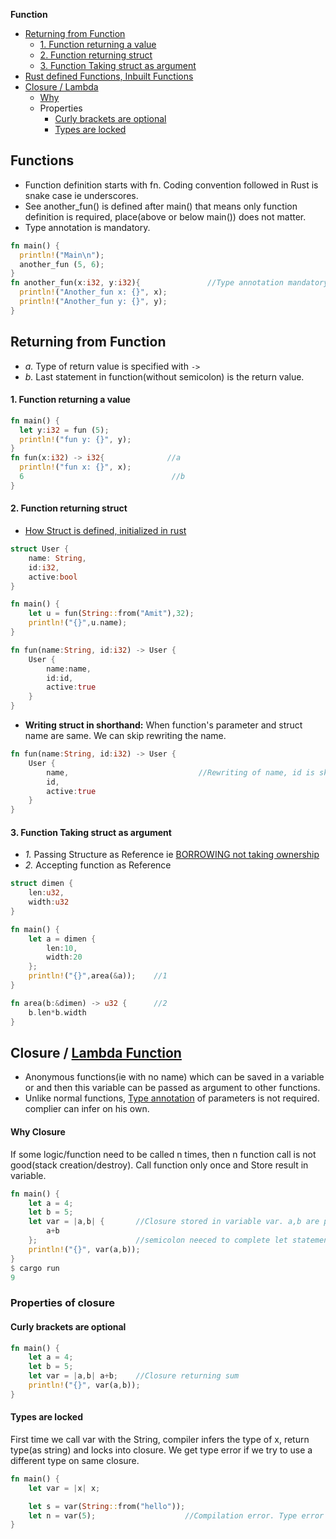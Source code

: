 **Function**
- [Returning from Function](#return)
  - [1. Function returning a value](#return_val)
  - [2. Function returning struct](#return_struct)
  - [3. Function Taking struct as argument](#take_struct)
- [Rust defined Functions, Inbuilt Functions](Inbuilt_Functions)
- [Closure / Lambda](#closure)
  - [Why](#why)
  - Properties
    - [Curly brackets are optional](#op)
    - [Types are locked](#lock)

<a name=fun></a>
## Functions
- Function definition starts with fn. Coding convention followed in Rust is snake case ie underscores.
- See another_fun() is defined after main() that means only function definition is required, place(above or below main()) does not matter.
- Type annotation is mandatory.
```rs
fn main() {
  println!("Main\n");
  another_fun (5, 6);
}
fn another_fun(x:i32, y:i32){               //Type annotation mandatory
  println!("Another_fun x: {}", x);
  println!("Another_fun y: {}", y);
}
```

<a name=return></a>
## Returning from Function
- _a._ Type of return value is specified with `->`
- _b._ Last statement in function(without semicolon) is the return value.

<a name=return_val></a>
#### 1. Function returning a value
```rs
fn main() {
  let y:i32 = fun (5);
  println!("fun y: {}", y);
}
fn fun(x:i32) -> i32{              //a 
  println!("fun x: {}", x);
  6                                 //b
}
```

<a name=return_struct></a>
#### 2. Function returning struct
- [How Struct is defined, initialized in rust](/Languages/Programming_Languages/Rust)
```rs
struct User {
    name: String,
    id:i32,
    active:bool
}

fn main() {
    let u = fun(String::from("Amit"),32);
    println!("{}",u.name);
}

fn fun(name:String, id:i32) -> User {
    User {
        name:name,
        id:id,
        active:true
    }
}
```
- **Writing struct in shorthand:** When function's parameter and struct name are same. We can skip rewriting the name.
```rust
fn fun(name:String, id:i32) -> User {
    User {
        name,                             //Rewriting of name, id is skipped
        id,
        active:true
    }
}
```

<a name=take_struct></a>
#### 3. Function Taking struct as argument
- *1.* Passing Structure as Reference ie [BORROWING not taking ownership](/Languages/Programming_Languages/Rust)
- *2.* Accepting function as Reference
```rust
struct dimen {
    len:u32,
    width:u32
}

fn main() {
    let a = dimen {
        len:10,
        width:20
    };
    println!("{}",area(&a));    //1
}

fn area(b:&dimen) -> u32 {      //2
    b.len*b.width
}
```

<a name=closure></a>
## Closure / [Lambda Function](/Languages/Programming_Languages/c++/C++11_14_17_20/c++11/Lambda_Expression)
- Anonymous functions(ie with no name) which can be saved in a variable or and then this variable can be passed as argument to other functions.
- Unlike normal functions, [Type annotation](#fun) of parameters is not required. complier can infer on his own.

<a name=why></a>
#### Why Closure
If some logic/function need to be called n times, then n function call is not good(stack creation/destroy). Call function only once and Store result in variable.
```rs
fn main() {
    let a = 4;
    let b = 5;
    let var = |a,b| {       //Closure stored in variable var. a,b are parameters to closure
        a+b
    };                      //semicolon neeced to complete let statement.
    println!("{}", var(a,b));
}
$ cargo run
9
```

### Properties of closure
<a name=op></a>
#### Curly brackets are optional
```rs
fn main() {
    let a = 4;
    let b = 5;
    let var = |a,b| a+b;    //Closure returning sum
    println!("{}", var(a,b));
}
```

<a name=lock></a>
#### Types are locked
First time we call var with the String, compiler infers the type of x, return type(as string) and locks into closure. We get type error if we try to use a different type on same closure.
```rs
fn main() {
    let var = |x| x;

    let s = var(String::from("hello"));
    let n = var(5);                    //Compilation error. Type error
}
```
